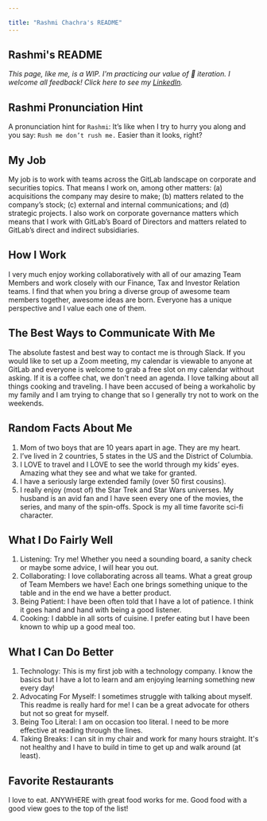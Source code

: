 ```yaml
---

title: "Rashmi Chachra's README"
---
```


## Rashmi's README

*This page, like me, is a WIP. I'm practicing our value of 👣 iteration. I welcome all feedback! Click here to see my [LinkedIn](http://linkedin.com/in/rashmi-chachra-b73b11).*

## Rashmi Pronunciation Hint

A pronunciation hint for `Rashmi`: It’s like when I try to hurry you along and you say: `Rush me don’t rush me.` Easier than it looks, right?

## My Job

My job is to work with teams across the GitLab landscape on corporate and securities topics. That means I work on, among other matters: (a) acquisitions the company may desire to make; (b) matters related to the company’s stock; (c) external and internal communications; and (d) strategic projects. I also work on corporate governance matters which means that I work with GitLab’s Board of Directors and matters related to GitLab’s direct and indirect subsidiaries.

## How I Work

I very much enjoy working collaboratively with all of our amazing Team Members and work closely with our Finance, Tax and Investor Relation teams. I find that when you bring a diverse group of awesome team members together, awesome ideas are born. Everyone has a unique perspective and I value each one of them.

## The Best Ways to Communicate With Me

The absolute fastest and best way to contact me is through Slack. If you would like to set up a Zoom meeting, my calendar is viewable to anyone at GitLab and everyone is welcome to grab a free slot on my calendar without asking. If it is a coffee chat, we don't need an agenda. I love talking about all things cooking and traveling. I have been accused of being a workaholic by my family and I am trying to change that so I generally try not to work on the weekends.

## Random Facts About Me

1. Mom of two boys that are 10 years apart in age. They are my heart.
1. I’ve lived in 2 countries, 5 states in the US and the District of Columbia.
1. I LOVE to travel and I LOVE to see the world through my kids’ eyes. Amazing what they see and what we take for granted.
1. I have a seriously large extended family (over 50 first cousins).
1. I really enjoy (most of) the Star Trek and Star Wars universes. My husband is an avid fan and I have seen every one of the movies, the series, and many of the spin-offs. Spock is my all time favorite sci-fi character.

## What I Do Fairly Well

1. Listening: Try me! Whether you need a sounding board, a sanity check or maybe some advice, I will hear you out.
1. Collaborating: I love collaborating across all teams. What a great group of Team Members we have! Each one brings something unique to the table and in the end we have a better product.  
1. Being Patient: I have been often told that I have a lot of patience. I think it goes hand and hand with being a good listener.
1. Cooking: I dabble in all sorts of cuisine. I prefer eating but I have been known to whip up a good meal too.

## What I Can Do Better

1. Technology: This is my first job with a technology company. I know the basics but I have a lot to learn and am enjoying learning something new every day!
1. Advocating For Myself: I sometimes struggle with talking about myself. This readme is really hard for me! I can be a great advocate for others but not so great for myself.
1. Being Too Literal: I am on occasion too literal. I need to be more effective at reading through the lines.
1. Taking Breaks: I can sit in my chair and work for many hours straight. It's not healthy and I have to build in time to get up and walk around (at least).

## Favorite Restaurants

I love to eat. ANYWHERE with great food works for me. Good food with a good view goes to the top of the list!
